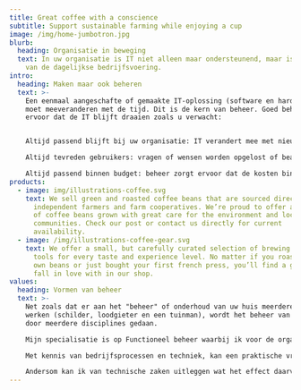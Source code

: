 ```yaml
---
title: Great coffee with a conscience
subtitle: Support sustainable farming while enjoying a cup
image: /img/home-jumbotron.jpg
blurb:
  heading: Organisatie in beweging
  text: In uw organisatie is IT niet alleen maar ondersteunend, maar is de kern
    van de dagelijkse bedrijfsvoering.
intro:
  heading: Maken maar ook beheren
  text: >-
    Een eenmaal aangeschafte of gemaakte IT-oplossing (software en hardware)
    moet meeveranderen met de tijd. Dit is de kern van beheer. Goed beheer zorgt
    ervoor dat de IT blijft draaien zoals u verwacht:


    Altijd passend blijft bij uw organisatie: IT verandert mee met nieuwe ontwikkelingen of projecten in uw organisatie.

    Altijd tevreden gebruikers: vragen of wensen worden opgelost of beantwoord, verstoringen zijn minimaal.

    Altijd passend binnen budget: beheer zorgt ervoor dat de kosten binnen de gestelde kaders blijven.
products:
  - image: img/illustrations-coffee.svg
    text: We sell green and roasted coffee beans that are sourced directly from
      independent farmers and farm cooperatives. We’re proud to offer a variety
      of coffee beans grown with great care for the environment and local
      communities. Check our post or contact us directly for current
      availability.
  - image: /img/illustrations-coffee-gear.svg
    text: We offer a small, but carefully curated selection of brewing gear and
      tools for every taste and experience level. No matter if you roast your
      own beans or just bought your first french press, you’ll find a gadget to
      fall in love with in our shop.
values:
  heading: Vormen van beheer
  text: >-
    Net zoals dat er aan het "beheer" of onderhoud van uw huis meerdere mensen
    werken (schilder, loodgieter en een tuinman), wordt het beheer van IT ook
    door meerdere disciplines gedaan.

    Mijn specialisatie is op Functioneel beheer waarbij ik voor de organisatie en voor IT het eerste aanspreekpunt ben.

    Met kennis van bedrijfsprocessen en techniek, kan een praktische vraag vertalen naar een technische oplossing.

    Andersom kan ik van technische zaken uitleggen wat het effect daarvan is op de rest van de organisatie.
---
```

